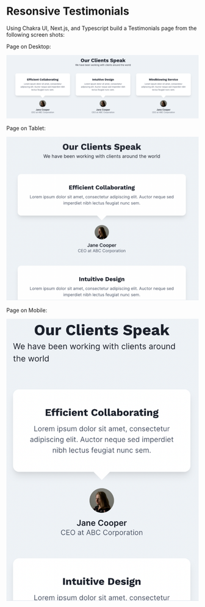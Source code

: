 # Resonsive Testimonials

Using Chakra UI, Next.js, and Typescript build a Testimonials page from the following screen shots:

Page on Desktop:

![Page on Desktop](desktop.png)

Page on Tablet:

![Page on Tablet](tablet.png)

Page on Mobile:

![Page on Mobile](mobile.png)
